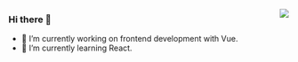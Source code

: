 <p>
  <a 
    href="https://github-readme-stats.vercel.app/api?username=13ruceYu&show_icons=true&count_private=true&hide_border=true&cache_seconds=1900"
    target="_blank"
    rel="noopener noreferrer"
  >
    <img 
      align="right"
      src="https://github-readme-stats.vercel.app/api?username=13ruceYu&show_icons=true&count_private=true&hide_border=true&cache_seconds=1900"
    >
  </a>
</p>


### Hi there 👋

- 🔭 I’m currently working on frontend development with Vue.
- 🌱 I’m currently learning React.
